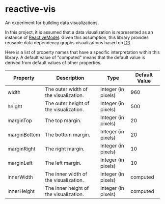 # reactive-vis
An experiment for building data visualizations.

In this project, it is assumed that a data visualization is represented as an instance of [ReactiveModel](https://github.com/curran/reactive-model). Given this assumption, this library provides reusable data dependency graphs visualizations based on [D3](d3js.org).

Here is a list of property names that have a specific interpretation within this library. A default value of "computed" means that the default value is derived from default values of other properties.

| Property| Description | Type | Default Value |
|---------|-------------|------|---------------|
| width         | The outer width of the visualization.  | Integer (in pixels) | 960 |
| height        | The outer height of the visualization. | Integer (in pixels) | 500 |
| marginTop     | The top margin.                        | Integer (in pixels) | 20  |
| marginBottom  | The bottom margin.                     | Integer (in pixels) | 20  |
| marginRight   | The right margin.                      | Integer (in pixels) | 10  |
| marginLeft    | The left margin.                       | Integer (in pixels) | 10  |
| innerWidth    | The inner width of the visualization.  | Integer (in pixels) | computed |
| innerHeight   | The inner height of the visualization. | Integer (in pixels) | computed |

